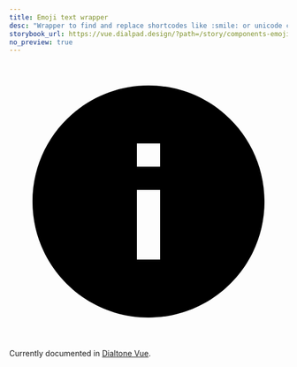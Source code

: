 ```yaml
---
title: Emoji text wrapper
desc: "Wrapper to find and replace shortcodes like :smile: or unicode chars such as 😄 with our custom Emojis implementation."
storybook_url: https://vue.dialpad.design/?path=/story/components-emoji-text-wrapper--default
no_preview: true
---
```


<aside class="d-notice d-notice--info" role="status" aria-hidden="false">
  <div class="d-notice__icon">
    <svg aria-hidden="true" focusable="false" aria-label="Info" class="d-svg d-svg--system d-svg__info" viewBox="0 0 24 24"><path d="M12 2C6.48 2 2 6.48 2 12s4.48 10 10 10 10-4.48 10-10S17.52 2 12 2Zm1 15h-2v-6h2v6Zm0-8h-2V7h2v2Z"></path></svg>
  </div>
  <div class="d-notice__content d-stack4">
    <p class="d-notice__message">

Currently documented in [Dialtone Vue](https://vue.dialpad.design/?path=/docs/components-emoji-text-wrapper--default).
    </p>
  </div>
</aside>
